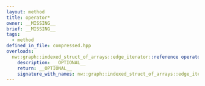 ```yaml
---
layout: method
title: operator*
owner: __MISSING__
brief: __MISSING__
tags:
  - method
defined_in_file: compressed.hpp
overloads:
  nw::graph::indexed_struct_of_arrays::edge_iterator::reference operator*():
    description: __OPTIONAL__
    return: __OPTIONAL__
    signature_with_names: nw::graph::indexed_struct_of_arrays::edge_iterator::reference operator*()
---
```

